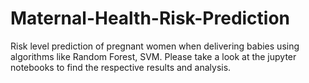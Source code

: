 # Maternal-Health-Risk-Prediction
Risk level prediction of pregnant women when delivering babies using algorithms like Random Forest, SVM. Please take a look at the jupyter notebooks to find the respective results and analysis.


